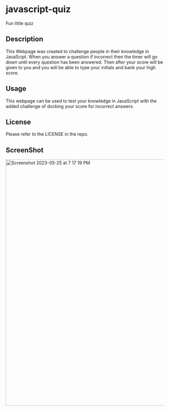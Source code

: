 # javascript-quiz
Fun little quiz

## Description

This Webpage was created to challenge people in their knowledge in JavaScipt. When you answer a question if incorrect then the timer will go down until every question has been answered. Then after your score will be given to you and you will be able to type your initials and bank your high score.

## Usage

This webpage can be used to test your knowledge in JavaScript with the added challenge of docking your score for incorrect answers.

## License

Please refer to the LICENSE in the repo.

## ScreenShot

<img width="780" alt="Screenshot 2023-05-25 at 7 17 19 PM" src="https://github.com/gulledgecorey/javascript-quiz/assets/130395149/7eda7b52-f427-4214-8c0a-2970cda0bd38">
